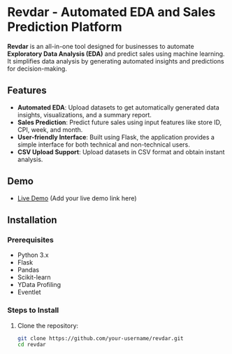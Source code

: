 # Revdar - Automated EDA and Sales Prediction Platform

**Revdar** is an all-in-one tool designed for businesses to automate **Exploratory Data Analysis (EDA)** and predict sales using machine learning. It simplifies data analysis by generating automated insights and predictions for decision-making.

## Features

- **Automated EDA**: Upload datasets to get automatically generated data insights, visualizations, and a summary report.
- **Sales Prediction**: Predict future sales using input features like store ID, CPI, week, and month.
- **User-friendly Interface**: Built using Flask, the application provides a simple interface for both technical and non-technical users.
- **CSV Upload Support**: Upload datasets in CSV format and obtain instant analysis.

## Demo
- [Live Demo](#) (Add your live demo link here)

## Installation

### Prerequisites

- Python 3.x
- Flask
- Pandas
- Scikit-learn
- YData Profiling
- Eventlet

### Steps to Install

1. Clone the repository:
   ```bash
   git clone https://github.com/your-username/revdar.git
   cd revdar
